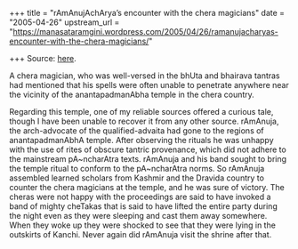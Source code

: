 +++
title = "rAmAnujAchArya’s encounter with the chera magicians"
date = "2005-04-26"
upstream_url = "https://manasataramgini.wordpress.com/2005/04/26/ramanujacharyas-encounter-with-the-chera-magicians/"

+++
Source: [here](https://manasataramgini.wordpress.com/2005/04/26/ramanujacharyas-encounter-with-the-chera-magicians/).

A chera magician, who was well-versed in the bhUta and bhairava tantras had mentioned that his spells were often unable to penetrate anywhere near the vicinity of the anantapadmanAbha temple in the chera country.

Regarding this temple, one of my reliable sources offered a curious tale, though I have been unable to recover it from any other source. rAmAnuja, the arch-advocate of the qualified-advaita had gone to the regions of anantapadmanAbhA temple. After observing the rituals he was unhappy with the use of rites of obscure tantric provenance, which did not adhere to the mainstream pA\~ncharAtra texts. rAmAnuja and his band sought to bring the temple ritual to conform to the pA\~ncharAtra norms. So rAmAnuja assembled learned scholars from Kashmir and the Dravida country to counter the chera magicians at the temple, and he was sure of victory. The cheras were not happy with the proceedings are said to have invoked a band of mighty cheTakas that is said to have lifted the entire party during the night even as they were sleeping and cast them away somewhere. When they woke up they were shocked to see that they were lying in the outskirts of Kanchi. Never again did rAmAnuja visit the shrine after that.

